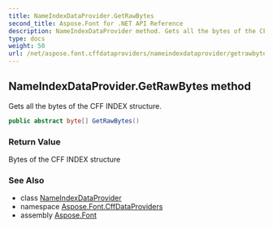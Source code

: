 ```yaml
---
title: NameIndexDataProvider.GetRawBytes
second_title: Aspose.Font for .NET API Reference
description: NameIndexDataProvider method. Gets all the bytes of the CFF INDEX structure
type: docs
weight: 50
url: /net/aspose.font.cffdataproviders/nameindexdataprovider/getrawbytes/
---
```

## NameIndexDataProvider.GetRawBytes method

Gets all the bytes of the CFF INDEX structure.

```csharp
public abstract byte[] GetRawBytes()
```

### Return Value

Bytes of the CFF INDEX structure

### See Also

* class [NameIndexDataProvider](../)
* namespace [Aspose.Font.CffDataProviders](../../../aspose.font.cffdataproviders/)
* assembly [Aspose.Font](../../../)


